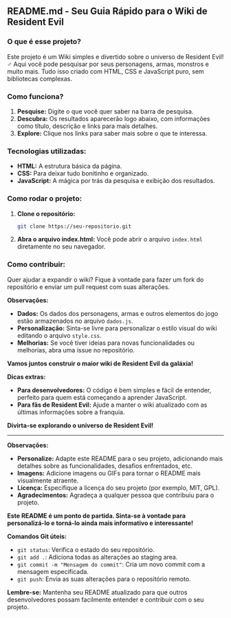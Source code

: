 ## **README.md - Seu Guia Rápido para o Wiki de Resident Evil**

###  **O que é esse projeto?**

Este projeto é um Wiki simples e divertido sobre o universo de Resident Evil! ‍♂️ Aqui você pode pesquisar por seus personagens, armas, monstros e muito mais. Tudo isso criado com HTML, CSS e JavaScript puro, sem bibliotecas complexas.

### **Como funciona?**

1. **Pesquise:** Digite o que você quer saber na barra de pesquisa.
2. **Descubra:** Os resultados aparecerão logo abaixo, com informações como título, descrição e links para mais detalhes.
3. **Explore:** Clique nos links para saber mais sobre o que te interessa.

### **Tecnologias utilizadas:**

* **HTML:** A estrutura básica da página.
* **CSS:** Para deixar tudo bonitinho e organizado.
* **JavaScript:** A mágica por trás da pesquisa e exibição dos resultados.

### **Como rodar o projeto:**

1. **Clone o repositório:**
   ```bash
   git clone https://seu-repositorio.git
   ```
2. **Abra o arquivo index.html:**
   Você pode abrir o arquivo `index.html` diretamente no seu navegador.

### **Como contribuir:**

Quer ajudar a expandir o wiki? Fique à vontade para fazer um fork do repositório e enviar um pull request com suas alterações. 

**Observações:**

* **Dados:** Os dados dos personagens, armas e outros elementos do jogo estão armazenados no arquivo `dados.js`.
* **Personalização:** Sinta-se livre para personalizar o estilo visual do wiki editando o arquivo `style.css`.
* **Melhorias:** Se você tiver ideias para novas funcionalidades ou melhorias, abra uma issue no repositório.

**Vamos juntos construir o maior wiki de Resident Evil da galáxia!** 

**Dicas extras:**

* **Para desenvolvedores:** O código é bem simples e fácil de entender, perfeito para quem está começando a aprender JavaScript.
* **Para fãs de Resident Evil:** Ajude a manter o wiki atualizado com as últimas informações sobre a franquia.

**Divirta-se explorando o universo de Resident Evil!**

---

**Observações:**

* **Personalize:** Adapte este README para o seu projeto, adicionando mais detalhes sobre as funcionalidades, desafios enfrentados, etc.
* **Imagens:** Adicione imagens ou GIFs para tornar o README mais visualmente atraente.
* **Licença:** Especifique a licença do seu projeto (por exemplo, MIT, GPL).
* **Agradecimentos:** Agradeça a qualquer pessoa que contribuiu para o projeto.

**Este README é um ponto de partida. Sinta-se à vontade para personalizá-lo e torná-lo ainda mais informativo e interessante!**

**Comandos Git úteis:**

* `git status`: Verifica o estado do seu repositório.
* `git add .`: Adiciona todas as alterações ao staging area.
* `git commit -m "Mensagem do commit"`: Cria um novo commit com a mensagem especificada.
* `git push`: Envia as suas alterações para o repositório remoto.

**Lembre-se:** Mantenha seu README atualizado para que outros desenvolvedores possam facilmente entender e contribuir com o seu projeto.
